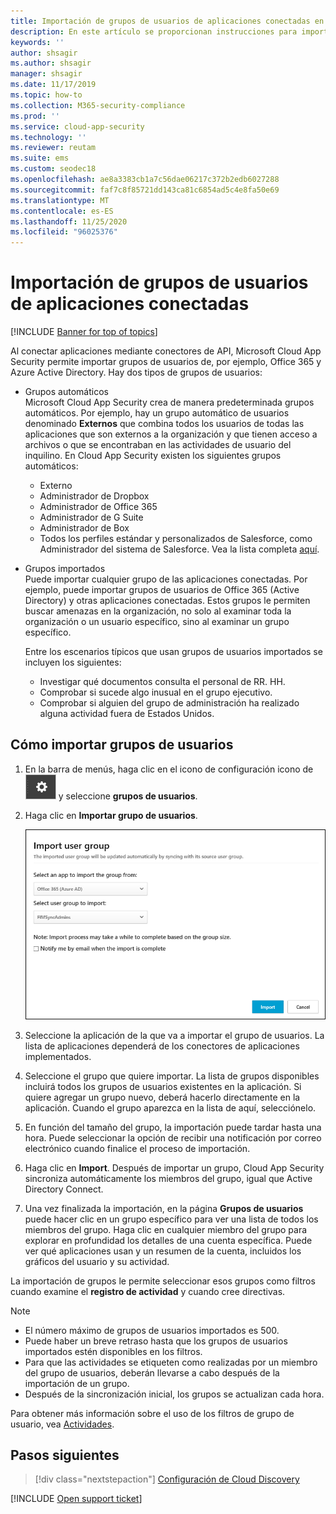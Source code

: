 ```yaml
---
title: Importación de grupos de usuarios de aplicaciones conectadas en Cloud App Security
description: En este artículo se proporcionan instrucciones para importar grupos de usuarios de aplicaciones conectadas en Cloud App Security.
keywords: ''
author: shsagir
ms.author: shsagir
manager: shsagir
ms.date: 11/17/2019
ms.topic: how-to
ms.collection: M365-security-compliance
ms.prod: ''
ms.service: cloud-app-security
ms.technology: ''
ms.reviewer: reutam
ms.suite: ems
ms.custom: seodec18
ms.openlocfilehash: ae8a3383cb1a7c56dae06217c372b2edb6027288
ms.sourcegitcommit: faf7c8f85721dd143ca81c6854ad5c4e8fa50e69
ms.translationtype: MT
ms.contentlocale: es-ES
ms.lasthandoff: 11/25/2020
ms.locfileid: "96025376"
---
```

# <a name="importing-user-groups-from-connected-apps"></a>Importación de grupos de usuarios de aplicaciones conectadas

[!INCLUDE [Banner for top of topics](includes/banner.md)]

Al conectar aplicaciones mediante conectores de API, Microsoft Cloud App Security permite importar grupos de usuarios de, por ejemplo, Office 365 y Azure Active Directory. Hay dos tipos de grupos de usuarios:

- Grupos automáticos  
Microsoft Cloud App Security crea de manera predeterminada grupos automáticos. Por ejemplo, hay un grupo automático de usuarios denominado **Externos** que combina todos los usuarios de todas las aplicaciones que son externos a la organización y que tienen acceso a archivos o que se encontraban en las actividades de usuario del inquilino. En Cloud App Security existen los siguientes grupos automáticos:

  - Externo
  - Administrador de Dropbox
  - Administrador de Office 365
  - Administrador de G Suite
  - Administrador de Box
  - Todos los perfiles estándar y personalizados de Salesforce, como Administrador del sistema de Salesforce. Vea la lista completa [aquí](https://help.salesforce.com/articleView?id=standard_profiles.htm&language=en&type=0).

- Grupos importados  
Puede importar cualquier grupo de las aplicaciones conectadas. Por ejemplo, puede importar grupos de usuarios de Office 365 (Active Directory) y otras aplicaciones conectadas. Estos grupos le permiten buscar amenazas en la organización, no solo al examinar toda la organización o un usuario específico, sino al examinar un grupo específico.

  Entre los escenarios típicos que usan grupos de usuarios importados se incluyen los siguientes:

  - Investigar qué documentos consulta el personal de RR. HH.
  - Comprobar si sucede algo inusual en el grupo ejecutivo.
  - Comprobar si alguien del grupo de administración ha realizado alguna actividad fuera de Estados Unidos.

## <a name="how-to-import-user-groups"></a>Cómo importar grupos de usuarios

1. En la barra de menús, haga clic en el icono de configuración icono de ![configuración](media/settings-icon.png "icono de configuración") y seleccione **grupos de usuarios**.
1. Haga clic en **Importar grupo de usuarios**.

    ![Importar grupos de usuarios](media/user-groups-add.png)

1. Seleccione la aplicación de la que va a importar el grupo de usuarios. La lista de aplicaciones dependerá de los conectores de aplicaciones implementados.
1. Seleccione el grupo que quiere importar. La lista de grupos disponibles incluirá todos los grupos de usuarios existentes en la aplicación. Si quiere agregar un grupo nuevo, deberá hacerlo directamente en la aplicación. Cuando el grupo aparezca en la lista de aquí, selecciónelo.
1. En función del tamaño del grupo, la importación puede tardar hasta una hora. Puede seleccionar la opción de recibir una notificación por correo electrónico cuando finalice el proceso de importación.
1. Haga clic en **Import**. Después de importar un grupo, Cloud App Security sincroniza automáticamente los miembros del grupo, igual que Active Directory Connect.
1. Una vez finalizada la importación, en la página **Grupos de usuarios** puede hacer clic en un grupo específico para ver una lista de todos los miembros del grupo. Haga clic en cualquier miembro del grupo para explorar en profundidad los detalles de una cuenta específica. Puede ver qué aplicaciones usan y un resumen de la cuenta, incluidos los gráficos del usuario y su actividad.

La importación de grupos le permite seleccionar esos grupos como filtros cuando examine el **registro de actividad** y cuando cree directivas.

> [!NOTE]
>
> - El número máximo de grupos de usuarios importados es 500.
> - Puede haber un breve retraso hasta que los grupos de usuarios importados estén disponibles en los filtros.
> - Para que las actividades se etiqueten como realizadas por un miembro del grupo de usuarios, deberán llevarse a cabo después de la importación de un grupo.
> - Después de la sincronización inicial, los grupos se actualizan cada hora.

Para obtener más información sobre el uso de los filtros de grupo de usuario, vea [Actividades](activity-filters.md).

## <a name="next-steps"></a>Pasos siguientes

> [!div class="nextstepaction"]
> [Configuración de Cloud Discovery](set-up-cloud-discovery.md)

[!INCLUDE [Open support ticket](includes/support.md)]
